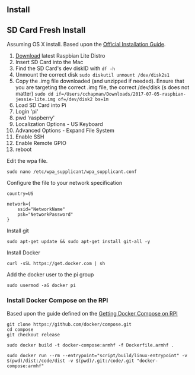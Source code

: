 ## Install

## SD Card Fresh Install

Assuming OS X install. Based upon the [Official Installation Guide](https://www.raspberrypi.org/documentation/installation/installing-images/mac.md).

1. [Download](https://www.raspberrypi.org/downloads/raspbian/) latest Raspbian Lite Distro
2. Insert SD Card into the Mac
3. Find the SD Card's dev diskID with ```df -h```
4. Unmount the correct disk ```sudo diskutil unmount /dev/disk2s1```
5. Copy the .img file downloaded (and unzipped if needed). Ensure that you are targeting the correct .img file, the correct /dev/disk (s does not matter) ```sudo dd if=/Users/cchapman/Downloads/2017-07-05-raspbian-jessie-lite.img of=/dev/disk2 bs=1m```
6. Load SD Card into Pi
7. Login 'pi'
8. pwd 'raspberry'
9. Localization Options - US Keyboard
10. Advanced Options - Expand File System
11. Enable SSH
12. Enable Remote GPIO
13. reboot


Edit the wpa file.

```sudo nano /etc/wpa_supplicant/wpa_supplicant.conf```

Configure the file to your network specification

```shell
country=US

network={
    ssid="NetworkName"
    psk="NetworkPassword"
}
```

Install git

```
sudo apt-get update && sudo apt-get install git-all -y
```

Install Docker

```
curl -sSL https://get.docker.com | sh
```

Add the docker user to the pi group

```
sudo usermod -aG docker pi
```


### Install Docker Compose on the RPI
 
Based upon the guide defined on the [Getting Docker Compose on RPI](https://www.berthon.eu/2017/getting-docker-compose-on-raspberry-pi-arm-the-easy-way/)

```
git clone https://github.com/docker/compose.git
cd compose
git checkout release
```

```
sudo docker build -t docker-compose:armhf -f Dockerfile.armhf .
```

```
sudo docker run --rm --entrypoint="script/build/linux-entrypoint" -v $(pwd)/dist:/code/dist -v $(pwd)/.git:/code/.git "docker-compose:armhf"
```